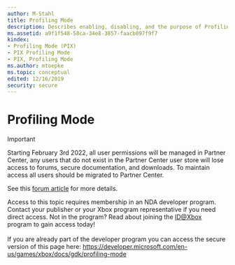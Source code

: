 ```yaml
---
author: M-Stahl
title: Profiling Mode
description: Describes enabling, disabling, and the purpose of Profiling Mode.
ms.assetid: a9f1f548-58ca-34e8-3857-faacb097f9f7
kindex:
- Profiling Mode (PIX)
- PIX Profiling Mode
- PIX, Profiling Mode
ms.author: mtoepke
ms.topic: conceptual
edited: 12/16/2019
security: secure
---
```


# Profiling Mode
> [!IMPORTANT]
> Starting February 3rd 2022, all user permissions will be managed in Partner Center, any users that do not exist in the Partner Center user store will lose access to forums, secure documentation, and downloads. To maintain access all users should be migrated to Partner Center. <p></p>See this <a href="https://forums.xboxlive.com/articles/132187/breaking-change-user-access-for-forums-secure-docu.html">forum article</a> for more details.  

 Access to this topic requires membership in an NDA developer program. Contact your publisher or your Xbox program representative if you need direct access. Not in the program? Read about joining the <a href="https://www.xbox.com/Developers/id">ID@Xbox</a> program to gain access today!  <br/><br/>If you are already part of the developer program you can access the secure version of this page here: <a target="_blank" href="https://developer.microsoft.com/en-us/games/xbox/docs/gdk/profiling-mode">https://developer.microsoft.com/en-us/games/xbox/docs/gdk/profiling-mode</a>